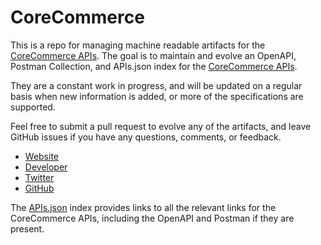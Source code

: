 # CoreCommerceThis is a repo for managing machine readable artifacts for the [CoreCommerce APIs](http://www.corecommerce.com). The goal is to maintain and evolve an OpenAPI, Postman Collection, and APIs.json index for the [CoreCommerce APIs](http://www.corecommerce.com).They are a constant work in progress, and will be updated on a regular basis when new information is added, or more of the specifications are supported.Feel free to submit a pull request to evolve any of the artifacts, and leave GitHub issues if you have any questions, comments, or feedback.- [Website](http://www.corecommerce.com)- [Developer](http://www.corecommerce.com)- [Twitter](https://twitter.com/corecommerce)- [GitHub](https://github.com/CoreCommerce)The [APIs.json](https://github.com/api-evangelist/corecommerce/blob/master/apis.json) index provides links to all the relevant links for the CoreCommerce APIs, including the OpenAPI and Postman if they are present.